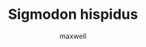 ---
layout: post
author: maxwell
title: Sigmodon hispidus
description: 
tags: []
image: 
  feature: 
  credit: 
  creditlink: 
permalink: sigmodon-hispidus
---